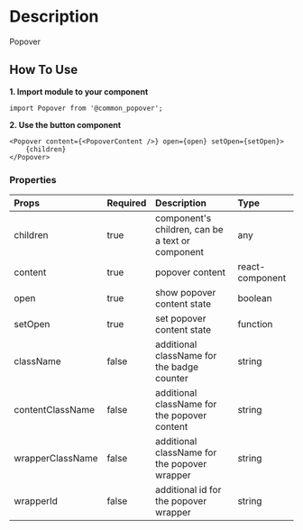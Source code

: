 # Description

Popover

## How To Use

**1. Import module to your component**
```node
import Popover from '@common_popover';
```

**2. Use the button component**

```node
<Popover content={<PopoverContent />} open={open} setOpen={setOpen}>
    {children}
</Popover>
```

### Properties
| Props       | Required | Description | Type |
| :---        | :---     | :---        |:---  |
| children       | true    | component's children, can be a text or component | any |
| content       | true    | popover content | react-component |
| open       | true    | show popover content state | boolean |
| setOpen       | true    | set popover content state | function |
| className | false | additional className for the badge counter | string |
| contentClassName | false | additional className for the popover content | string |
| wrapperClassName | false | additional className for the popover wrapper | string |
| wrapperId | false | additional id for the popover wrapper | string |
